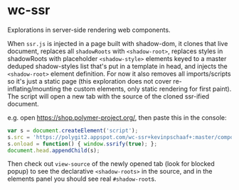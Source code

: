 # wc-ssr

Explorations in server-side rendering web components.

When `ssr.js` is injected in a page built with shadow-dom, it clones that live document, replaces all
`shadowRoots` with `<shadow-root>`, replaces styles in shadowRoots with placeholder `<shadow-style>` elements keyed to
a master deduped shadow-styles list that's put in a template in head, and injects the `<shadow-root>` element definition.
For now it also removes all imports/scripts so it's just a static page (this exploration does not cover re-inflating/mounting the custom elements, only static rendering for first paint).  The script will open a new tab with the source of the
cloned ssr-ified document.


e.g. open https://shop.polymer-project.org/, then paste this in the console:

```js
var s = document.createElement('script');
s.src = 'https://polygit2.appspot.com/wc-ssr+kevinpschaaf+:master/components/wc-ssr/ssr-browser.js';
s.onload = function() { window.ssrify(true); };
document.head.appendChild(s);
```

Then check out `view-source` of the newly opened tab (look for blocked popup) to see the declarative `<shadow-roots>` in the source, and in the elements panel you should see real `#shadow-root`s.
